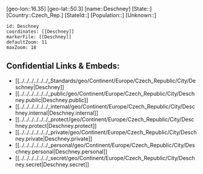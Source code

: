 ﻿---
location: [50.3,16.35]
mapzoom: [7,12] 
mapmarker: city 
type: City
tags:
- geo/City


SpocWebEntityId: 29757
isDeleted: false
confidential: public

---
[geo-lon::16.35]
[geo-lat::50.3]
[name::Deschney]
[State::]
[Country::Czech_Rep.]
[StateId::]
[Population::]
[Unknown::]


```leaflet
id: Deschney
coordinates: [[Deschney]]
markerFile: [[Deschney]]
defaultZoom: 11 
maxZoom: 18
```


## Confidential Links & Embeds: 
- [[../../../../../../_Standards/geo/Continent/Europe/Czech_Republic/City/Deschney|Deschney]] 
- [[../../../../../../_public/geo/Continent/Europe/Czech_Republic/City/Deschney.public|Deschney.public]] 
- [[../../../../../../_internal/geo/Continent/Europe/Czech_Republic/City/Deschney.internal|Deschney.internal]] 
- [[../../../../../../_protect/geo/Continent/Europe/Czech_Republic/City/Deschney.protect|Deschney.protect]] 
- [[../../../../../../_private/geo/Continent/Europe/Czech_Republic/City/Deschney.private|Deschney.private]] 
- [[../../../../../../_personal/geo/Continent/Europe/Czech_Republic/City/Deschney.personal|Deschney.personal]] 
- [[../../../../../../_secret/geo/Continent/Europe/Czech_Republic/City/Deschney.secret|Deschney.secret]] 
